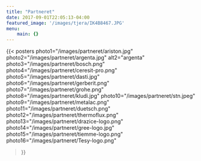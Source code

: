 ```yaml
---
title: "Partneret"
date: 2017-09-01T22:05:13-04:00
featured_image: '/images/tjera/IK4B8467.JPG'
menu: 
    main: {}
---
```


{{< posters 
photo1="/images/partneret/ariston.jpg"
photo2="/images/partneret/argenta.jpg" alt2="argenta"
photo3="/images/partneret/bosch.png"
photo4="/images/partneret/ceresit-pro.png"
photo5="/images/partneret/dasti.jpg"
photo6="/images/partneret/gerberit.png"
photo7="/images/partneret/grohe.png"
photo8="/images/partneret/kludi.jpg"
photo10="/images/partneret/stn.jpeg"
photo9="/images/partneret/metalac.png"
photo11="/images/partneret/duetsch.png"
photo12="/images/partneret/thermoflux.png"
photo13="/images/partneret/drazice-logo.png"
photo14="/images/partneret/gree-logo.jpg"
photo15="/images/partneret/tiemme-logo.png"
photo16="/images/partneret/Tesy-logo.png"
 >}}